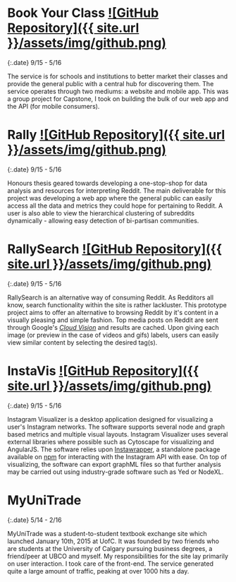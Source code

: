 # Book Your Class [![GitHub Repository]({{ site.url }}/assets/img/github.png)](https://github.com/kevineger/BYC-Web)

{:.date}
9/15 - 5/16

The service is for schools and institutions to better market their classes and provide the general public with a central hub for discovering them. The service operates through two mediums: a website and mobile app. This was a group project for Capstone, I took on building the bulk of our web app and the API (for mobile consumers).

# Rally [![GitHub Repository]({{ site.url }}/assets/img/github.png)](https://github.com/kevineger/rally)

{:.date}
9/15 - 5/16

Honours thesis geared towards developing a one-stop-shop for data analysis and resources for interpreting Reddit. The main deliverable for this project was developing a web app where the general public can easily access all the data and metrics they could hope for pertaining to Reddit. A user is also able to view the hierarchical clustering of subreddits dynamically - allowing easy detection of bi-partisan communities.

# RallySearch [![GitHub Repository]({{ site.url }}/assets/img/github.png)](https://github.com/kevineger/rallysearch)

{:.date}
9/15 - 5/16

RallySearch is an alternative way of consuming Reddit. As Redditors all know, search functionality within the site is rather lackluster. This prototype project aims to offer an alternative to browsing Reddit by it's content in a visually pleasing and simple fashion. Top media posts on Reddit are sent through Google's [_Cloud Vision_](https://cloud.google.com/vision) and results are cached. Upon giving each image (or preview in the case of videos and gifs) labels, users can easily view similar content by selecting the desired tag(s).

# InstaVis [![GitHub Repository]({{ site.url }}/assets/img/github.png)](https://github.com/kevineger/instagram-visualizer)

{:.date}
9/15 - 5/16

Instagram Visualizer is a desktop application designed for visualizing a user's Instagram networks. The software supports several node and graph based metrics and multiple visual layouts. Instagram Visualizer uses several external libraries where possible such as Cytoscape for visualizing and AngularJS. The software relies upon [Instawrapper](https://github.com/Jakedavies/instawrapper), a standalone package available on [npm](https://www.npmjs.com/~instawrapper) for interacting with the Instagram API with ease. On top of visualizing, the software can export graphML files so that further analysis may be carried out using industry-grade software such as Yed or NodeXL.

# MyUniTrade

{:.date}
5/14 - 2/16

MyUniTrade was a student-to-student textbook exchange site which launched January 10th, 2015 at UofC. It was founded by two friends who are students at the University of Calgary pursuing business degrees, a friend/peer at UBCO and myself. My responsibilities for the site lay primarily on user interaction. I took care of the front-end. The service generated quite a large amount of traffic, peaking at over 1000 hits a day.